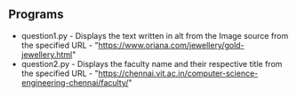 ## Programs
- question1.py - Displays the text written in alt from the Image source from the specified URL - "https://www.oriana.com/jewellery/gold-jewellery.html"
- question2.py - Displays the faculty name and their respective title from the specified URL - "https://chennai.vit.ac.in/computer-science-engineering-chennai/faculty/"
